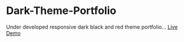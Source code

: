 # Dark-Theme-Portfolio
Under developed responsive dark black and red theme portfolio...</hr>
[Live Demo](https://manuj-rai.github.io/Dark-Theme-Portfolio/)

